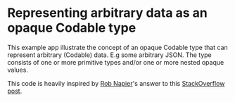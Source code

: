 # Representing arbitrary data as an opaque Codable type

This example app illustrate the concept of an opaque Codable type that can represent arbitrary (Codable) data. E.g some arbitrary JSON.
The type consists of one or more primitive types and/or one or more nested opaque values.

This code is heavily inspired by [Rob Napier](https://stackoverflow.com/users/97337/rob-napier)'s answer to this [StackOverflow post](https://stackoverflow.com/questions/65901928/swift-jsonencoder-encoding-class-containing-a-nested-raw-json-object-literal).
